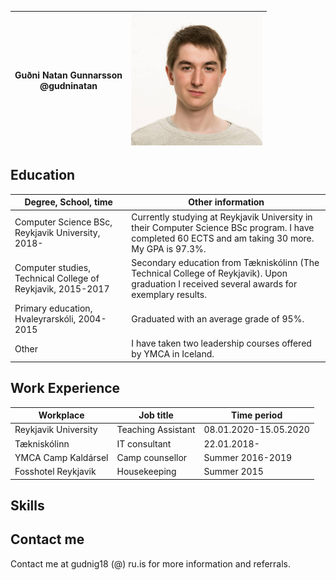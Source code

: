 |Guðni Natan Gunnarsson <br> @gudninatan | <img src="gudni.jpg" alt="Guðni Natan Gunnarsson" title="Guðni Natan Gunnarsson" style="max-width: 15em;"> |
-|-




## Education

Degree, School, time                                        | Other information
----------------------------------------------------------- | --------------------------------------------------------------------------------------------------------------------------------------------------
Computer Science BSc, Reykjavik University, 2018-           | Currently studying at Reykjavik University in their Computer Science BSc program. I have completed 60 ECTS and am taking 30 more. My GPA is 97.3%.
Computer studies, Technical College of Reykjavik, 2015-2017 | Secondary education from Tækniskólinn (The Technical College of Reykjavik). Upon graduation I received several awards for exemplary results.
Primary education, Hvaleyrarskóli, 2004-2015                | Graduated with an average grade of 95%.
Other                                                       | I have taken two leadership courses offered by YMCA in Iceland.

## Work Experience

Workplace            | Job title          | Time period
-------------------- | ------------------ | ---------------------
Reykjavik University | Teaching Assistant | 08.01.2020-15.05.2020
Tækniskólinn         | IT consultant      | 22.01.2018-
YMCA Camp Kaldársel  | Camp counsellor    | Summer 2016-2019
Fosshotel Reykjavik  | Housekeeping       | Summer 2015

## Skills
 

## Contact me

Contact me at gudnig18 (@) ru.is for more information and referrals.
